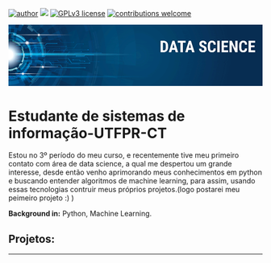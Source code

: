 [![author](https://img.shields.io/badge/author-maycom-red.svg)](https://www.linkedin.com/in/carlosfab) [![](https://img.shields.io/badge/python-3.7+-blue.svg)](https://www.python.org/downloads/release/python-365/) [![GPLv3 license](https://img.shields.io/badge/License-GPLv3-blue.svg)](http://perso.crans.org/besson/LICENSE.html) [![contributions welcome](https://img.shields.io/badge/contributions-welcome-brightgreen.svg?style=flat)](https://github.com/maycom10110/data_science/issues)

<p align="center">
  <img src="banner.png" >
</p>

# Estudante de sistemas de informação-UTFPR-CT

Estou no 3º período do meu curso, e recentemente tive meu primeiro contato com área de data science, a qual me despertou um grande interesse, desde então venho aprimorando meus conhecimentos em python e buscando entender algoritmos de machine learning, para assim, usando essas tecnologias contruir meus próprios projetos.(logo postarei meu peimeiro projeto :) )

**Background in:** Python, Machine Learning.

## Projetos:

---
